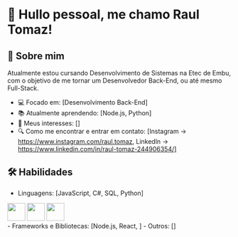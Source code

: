 # 👋 Hullo pessoal, me chamo Raul Tomaz!

## 🚀 Sobre mim
Atualmente estou cursando Desenvolvimento de Sistemas na Etec de Embu, com o objetivo de me tornar um Desenvolvedor
Back-End, ou até mesmo Full-Stack.
- 💻 Focado em: [Desenvolvimento Back-End]
- 📚 Atualmente aprendendo: [Node.js, Python]
- 🎯 Meus interesses: []
- 🔍 Como me encontrar e entrar em contato: [Instagram -> https://www.instagram.com/raul.tomaz, Linkedln -> https://www.linkedin.com/in/raul-tomaz-244906354/]

## 🛠️ Habilidades
- Linguagens: [JavaScript, C#, SQL, Python]
<div>
<img src="https://cdn.jsdelivr.net/gh/devicons/devicon@latest/icons/csharp/csharp-original.svg" width="40" height="40"/>
<img src="https://cdn.jsdelivr.net/gh/devicons/devicon@latest/icons/javascript/javascript-original.svg" width="40" height="40"/>
<img src="https://icongr.am/devicon/python-original.svg?size=94&color=f3ecec" width="40" height="40"/>
</div>
- Frameworks e Bibliotecas: [Node.js, React, ]
- Outros: []
